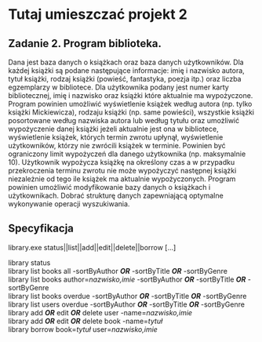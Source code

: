 # Tutaj umieszczać projekt 2

## Zadanie 2. Program biblioteka.  
Dana jest baza danych o książkach oraz baza danych użytkowników. 
Dla każdej książki są podane następujące informacje: imię i nazwisko autora, tytuł książki, rodzaj książki (powieść, fantastyka, poezja itp.) oraz liczba egzemplarzy w bibliotece. 
Dla użytkownika podany jest numer karty bibliotecznej, imię i nazwisko oraz książki które aktualnie ma wypożyczone. 
Program powinien umożliwić wyświetlenie książek według autora (np. tylko książki Mickiewicza), rodzaju książki (np. same powieści), wszystkie książki posortowane według nazwiska autora lub według tytułu oraz umożliwić wypożyczenie danej książki jeżeli aktualnie jest ona w bibliotece, wyświetlenie książek, których termin zwrotu upłynął, wyświetlenie użytkowników, którzy nie zwrócili książek w terminie. 
Powinien być ograniczony limit wypożyczeń dla danego użytkownika (np. maksymalnie 10). 
Użytkownik wypożycza książkę na określony czas a w przypadku przekroczenia terminu zwrotu nie może wypożyczyć następnej książki niezależnie od tego ile książek ma aktualnie wypożyczonych. 
Program powinien umożliwić modyfikowanie bazy danych o książkach i użytkownikach. 
Dobrać strukturę danych zapewniającą optymalne wykonywanie operacji wyszukiwania.

## Specyfikacja  
library.exe status||list||add||edit||delete||borrow [...]  

library status  
library list books all -sortByAuthor ***OR*** -sortByTitle ***OR*** -sortByGenre  
library list books author=*nazwisko,imie* -sortByAuthor ***OR*** -sortByTitle ***OR*** -sortByGenre  
library list books overdue -sortByAuthor ***OR*** -sortByTitle ***OR*** -sortByGenre  
library list users overdue -sortByAuthor ***OR*** -sortByTitle ***OR*** -sortByGenre  
library add ***OR*** edit ***OR*** delete user -name=*nazwisko,imie*  
library add ***OR*** edit ***OR*** delete book -name=*tytuł*  
library borrow book=*tytuł* user=*nazwisko,imie*